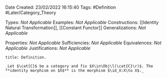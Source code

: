 <div class="topSpace"></div>

Date Created: 23/02/2022 16:15:40
Tags: #Definition #Later/Category_Theory

Types: _Not Applicable_
Examples: _Not Applicable_
Constructions: [[Identity Natural Transformation]], [[Constant Functor]]
Generalizations: _Not Applicable_

Properties: _Not Applicable_
Sufficiencies: _Not Applicable_
Equivalences: _Not Applicable_
Justifications: _Not Applicable_

``` ad-Definition
title: Definition.

_Let $\cat{C}$ be a category and fix $X\in\Obj\l(\cat{C}\r)$. The **identity morphism on $X$** is the morphism $\id_X:X\to X$._

```
